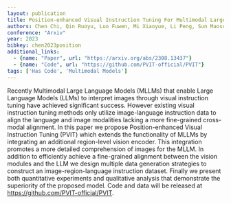 ```yaml
---
layout: publication
title: Position-enhanced Visual Instruction Tuning For Multimodal Large Language Models
authors: Chen Chi, Qin Ruoyu, Luo Fuwen, Mi Xiaoyue, Li Peng, Sun Maosong, Liu Yang
conference: "Arxiv"
year: 2023
bibkey: chen2023position
additional_links:
  - {name: "Paper", url: "https://arxiv.org/abs/2308.13437"}
  - {name: "Code", url: "https://github.com/PVIT-official/PVIT"}
tags: ['Has Code', 'Multimodal Models']
---
```

Recently Multimodal Large Language Models (MLLMs) that enable Large Language Models (LLMs) to interpret images through visual instruction tuning have achieved significant success. However existing visual instruction tuning methods only utilize image-language instruction data to align the language and image modalities lacking a more fine-grained cross-modal alignment. In this paper we propose Position-enhanced Visual Instruction Tuning (PVIT) which extends the functionality of MLLMs by integrating an additional region-level vision encoder. This integration promotes a more detailed comprehension of images for the MLLM. In addition to efficiently achieve a fine-grained alignment between the vision modules and the LLM we design multiple data generation strategies to construct an image-region-language instruction dataset. Finally we present both quantitative experiments and qualitative analysis that demonstrate the superiority of the proposed model. Code and data will be released at https://github.com/PVIT-official/PVIT.
